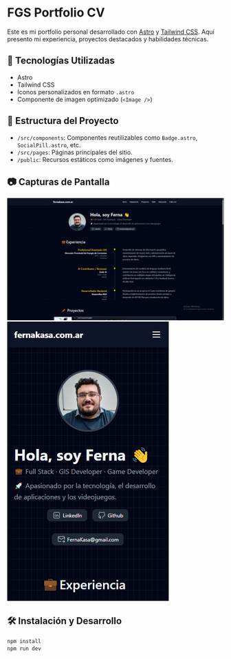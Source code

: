 # FGS Portfolio CV

Este es mi portfolio personal desarrollado con [Astro](https://astro.build/) y [Tailwind CSS](https://tailwindcss.com/). Aquí presento mi experiencia, proyectos destacados y habilidades técnicas.

## 🚀 Tecnologías Utilizadas

- Astro
- Tailwind CSS
- Iconos personalizados en formato `.astro`
- Componente de imagen optimizado (`<Image />`)

## 📁 Estructura del Proyecto

- `/src/components`: Componentes reutilizables como `Badge.astro`, `SocialPill.astro`, etc.
- `/src/pages`: Páginas principales del sitio.
- `/public`: Recursos estáticos como imágenes y fuentes.

## 📷 Capturas de Pantalla

![Vista de escritorio](./public/screenshots/desktop.png)
![Vista móvil](./public/screenshots/mobile.png)

## 🛠️ Instalación y Desarrollo

```bash
npm install
npm run dev
